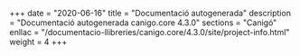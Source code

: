 +++
date        = "2020-06-16"
title       = "Documentació autogenerada"
description = "Documentació autogenerada canigo.core 4.3.0"
sections    = "Canigó"
enllac		= "/documentacio-llibreries/canigo.core/4.3.0/site/project-info.html"
weight      = 4
+++
